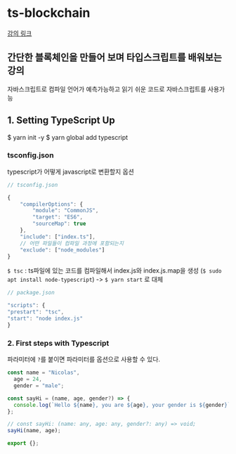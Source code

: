 # ts-blockchain

[강의 링크](https://www.youtube.com/watch?v=7wAhwv2Rbxw&list=PLAIAppF7linDYmY78NgUIlE9Qv-j4z0wU&index=1)

## 간단한 블록체인을 만들어 보며 타입스크립트를 배워보는 강의

자바스크립트로 컴파일
언어가 예측가능하고 읽기 쉬운 코드로 자바스크립트를 사용가능

## 1. Setting TypeScript Up

$ yarn init -y
$ yarn global add typescript

### tsconfig.json

typescript가 어떻게 javascript로 변환할지 옵션

```js
// tsconfig.json

{
    "compilerOptions": {
        "module": "CommonJS",
        "target": "ES6",
        "sourceMap": true
    },
    "include": ["index.ts"],
    // 어떤 파일들이 컴파일 과정에 포함되는지
    "exclude": ["node_modules"]
}
```

`$ tsc` : ts파일에 있는 코드를 컴파일해서 index.js와 index.js.map을 생성
(`$ sudo apt install node-typescript`)
-> `$ yarn start` 로 대체

```js
// package.json

"scripts": {
"prestart": "tsc",
"start": "node index.js"
}
```

### 2. First steps with Typescript

파라미터에 `?`를 붙이면 파라미터를 옵션으로 사용할 수 있다.

```js
const name = "Nicolas",
  age = 24,
  gender = "male";

const sayHi = (name, age, gender?) => {
  console.log(`Hello ${name}, you are ${age}, your gender is ${gender}`);
};

// const sayHi: (name: any, age: any, gender?: any) => void;
sayHi(name, age);

export {};
```
